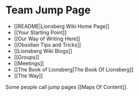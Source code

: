 # Team Jump Page

- [[README|Lionsberg Wiki Home Page]]
- [[Your Starting Point]]
- [[Our Way of Writing Here]]
- [[Obsidian Tips and Tricks]]
- [[Lionsberg Wiki Blogs]]
- [[Groups]]
- [[Meetings]]
- [[The Book of Lionsberg|The Book Of Lionsberg]]
- [[The Way]]

Some people call jump pages [[Maps Of Content]]. 
